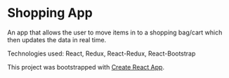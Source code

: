 # Shopping App #

An app that allows the user to move items in to a shopping bag/cart which then updates the data in real time.

Technologies used: React, Redux, React-Redux, React-Bootstrap

This project was bootstrapped with [Create React App](https://github.com/facebookincubator/create-react-app).